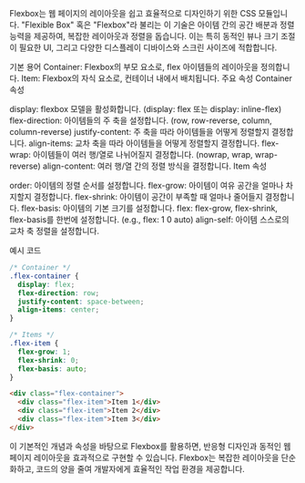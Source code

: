 Flexbox는 웹 페이지의 레이아웃을 쉽고 효율적으로 디자인하기 위한 CSS 모듈입니다. "Flexible Box" 혹은 "Flexbox"라 불리는 이 기술은 아이템 간의 공간 배분과 정렬 능력을 제공하여, 복잡한 레이아웃과 정렬을 돕습니다. 이는 특히 동적인 뷰나 크기 조절이 필요한 UI, 그리고 다양한 디스플레이 디바이스와 스크린 사이즈에 적합합니다.

기본 용어
Container: Flexbox의 부모 요소로, flex 아이템들의 레이아웃을 정의합니다.
Item: Flexbox의 자식 요소로, 컨테이너 내에서 배치됩니다.
주요 속성
Container 속성

display: flexbox 모델을 활성화합니다. (display: flex 또는 display: inline-flex)
flex-direction: 아이템들의 주 축을 설정합니다. (row, row-reverse, column, column-reverse)
justify-content: 주 축을 따라 아이템들을 어떻게 정렬할지 결정합니다.
align-items: 교차 축을 따라 아이템들을 어떻게 정렬할지 결정합니다.
flex-wrap: 아이템들이 여러 행/열로 나뉘어질지 결정합니다. (nowrap, wrap, wrap-reverse)
align-content: 여러 행/열 간의 정렬 방식을 결정합니다.
Item 속성

order: 아이템의 정렬 순서를 설정합니다.
flex-grow: 아이템이 여유 공간을 얼마나 차지할지 결정합니다.
flex-shrink: 아이템이 공간이 부족할 때 얼마나 줄어들지 결정합니다.
flex-basis: 아이템의 기본 크기를 설정합니다.
flex: flex-grow, flex-shrink, flex-basis를 한번에 설정합니다. (e.g., flex: 1 0 auto)
align-self: 아이템 스스로의 교차 축 정렬을 설정합니다.


예시 코드

```css
/* Container */
.flex-container {
  display: flex;
  flex-direction: row;
  justify-content: space-between;
  align-items: center;
}

/* Items */
.flex-item {
  flex-grow: 1;
  flex-shrink: 0;
  flex-basis: auto;
}
```


```html
<div class="flex-container">
  <div class="flex-item">Item 1</div>
  <div class="flex-item">Item 2</div>
  <div class="flex-item">Item 3</div>
</div>
```

이 기본적인 개념과 속성을 바탕으로 Flexbox를 활용하면, 반응형 디자인과 동적인 웹 페이지 레이아웃을 효과적으로 구현할 수 있습니다. Flexbox는 복잡한 레이아웃을 단순화하고, 코드의 양을 줄여 개발자에게 효율적인 작업 환경을 제공합니다.
